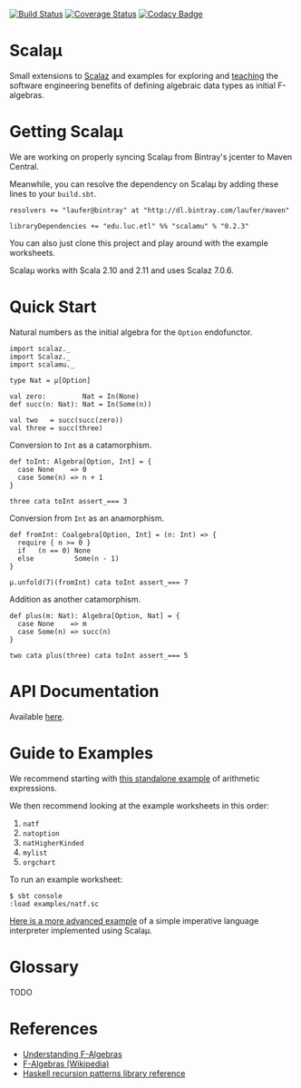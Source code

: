 [![Build Status](https://travis-ci.org/LoyolaChicagoCode/scalamu.svg)](https://travis-ci.org/LoyolaChicagoCode/scalamu)
[![Coverage Status](https://coveralls.io/repos/LoyolaChicagoCode/scalamu/badge.svg?branch=master)](https://coveralls.io/r/LoyolaChicagoCode/scalamu?branch=master)
[![Codacy Badge](https://www.codacy.com/project/badge/8996f07e06ad46019b85c351db66df77)](https://www.codacy.com/public/laufer/scalamu)

# Scalaµ

Small extensions to [Scalaz](http://github.com/scalaz/scalaz) and
examples for exploring and [teaching](lucproglangcourse.github.io)
the software engineering benefits of defining algebraic data types
as initial F-algebras.

# Getting Scalaµ

We are working on properly syncing Scalaµ from Bintray's jcenter to
Maven Central.

Meanwhile, you can resolve the dependency on Scalaµ by adding these
lines to your `build.sbt`.

    resolvers += "laufer@bintray" at "http://dl.bintray.com/laufer/maven"

    libraryDependencies += "edu.luc.etl" %% "scalamu" % "0.2.3"

You can also just clone this project and play around with the example
worksheets.

Scalaµ works with Scala 2.10 and 2.11 and uses Scalaz 7.0.6.

# Quick Start

Natural numbers as the initial algebra for the `Option` endofunctor.

    import scalaz._
    import Scalaz._
    import scalamu._

    type Nat = µ[Option]

    val zero:         Nat = In(None)
    def succ(n: Nat): Nat = In(Some(n))

    val two   = succ(succ(zero))
    val three = succ(three)

Conversion to `Int` as a catamorphism.

    def toInt: Algebra[Option, Int] = {
      case None    => 0
      case Some(n) => n + 1
    }

    three cata toInt assert_=== 3

Conversion from `Int` as an anamorphism.

    def fromInt: Coalgebra[Option, Int] = (n: Int) => {
      require { n >= 0 }
      if   (n == 0) None
      else          Some(n - 1)
    }

    µ.unfold(7)(fromInt) cata toInt assert_=== 7

Addition as another catamorphism.

    def plus(m: Nat): Algebra[Option, Nat] = {
      case None    => m
      case Some(n) => succ(n)
    }

    two cata plus(three) cata toInt assert_=== 5

# API Documentation

Available [here](http://loyolachicagocode.github.io/scalamu/doc/#scalamu.package).

# Guide to Examples

We recommend starting with
[this standalone example](https://github.com/LoyolaChicagoCode/expressions-algebraic-scala)
of arithmetic expressions.

We then recommend looking at the example worksheets in this order:

1. `natf`
1. `natoption`
1. `natHigherKinded`
1. `mylist`
1. `orgchart`

To run an example worksheet:

    $ sbt console
    :load examples/natf.sc

[Here is a more advanced example](https://github.com/LoyolaChicagoCode/simpleimperative-algebraic-scala)
of a simple imperative language interpreter implemented using Scalaµ.

# Glossary

TODO

# References

- [Understanding F-Algebras](https://www.fpcomplete.com/user/bartosz/understanding-algebras)
- [F-Algebras (Wikipedia)](http://en.wikipedia.org/wiki/F-algebra)
- [Haskell recursion patterns library reference](http://hackage.haskell.org/package/pointless-haskell-0.0.8/docs/Generics-Pointless-RecursionPatterns.html)
